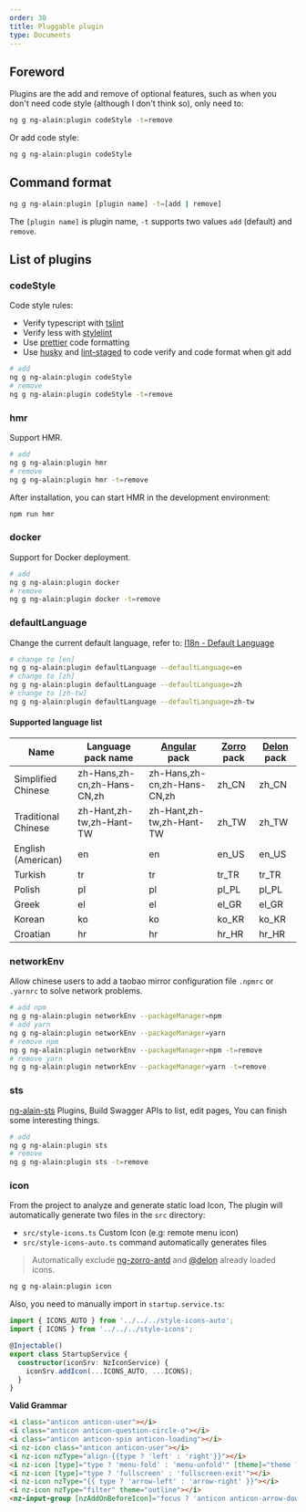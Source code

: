 ```yaml
---
order: 30
title: Pluggable plugin
type: Documents
---
```


## Foreword

Plugins are the add and remove of optional features, such as when you don't need code style (although I don't think so), only need to:

```bash
ng g ng-alain:plugin codeStyle -t=remove
```

Or add code style:

```bash
ng g ng-alain:plugin codeStyle
```

## Command format

```bash
ng g ng-alain:plugin [plugin name] -t=[add | remove]
```

The `[plugin name]` is plugin name, `-t` supports two values `add` (default) and `remove`.

## List of plugins

### codeStyle

Code style rules:

- Verify typescript with [tslint](https://github.com/palantir/tslint)
- Verify less with [stylelint](https://github.com/stylelint/stylelint)
- Use [prettier](https://github.com/prettier/prettier) code formatting
- Use [husky](https://github.com/typicode/husky) and [lint-staged](https://github.com/okonet/lint-staged) to code verify and code format when git add

```bash
# add
ng g ng-alain:plugin codeStyle
# remove
ng g ng-alain:plugin codeStyle -t=remove
```

### hmr

Support HMR.

```bash
# add
ng g ng-alain:plugin hmr
# remove
ng g ng-alain:plugin hmr -t=remove
```

After installation, you can start HMR in the development environment:

```bash
npm run hmr
```

### docker

Support for Docker deployment.

```bash
# add
ng g ng-alain:plugin docker
# remove
ng g ng-alain:plugin docker -t=remove
```

### defaultLanguage

Change the current default language, refer to: [I18n - Default Language](/docs/i18n#默认语言)

```bash
# change to [en]
ng g ng-alain:plugin defaultLanguage --defaultLanguage=en
# change to [zh]
ng g ng-alain:plugin defaultLanguage --defaultLanguage=zh
# change to [zh-tw]
ng g ng-alain:plugin defaultLanguage --defaultLanguage=zh-tw
```

#### Supported language list

| Name     | Language pack name                  | [Angular](https://github.com/angular/angular/tree/master/packages/common/locales) pack         | [Zorro](http://ng.ant.design/docs/i18n/zh#%E6%94%AF%E6%8C%81%E8%AF%AD%E8%A8%80) pack | [Delon](/theme/locale) pack |
| -------- | --------------------------- | --------------------------- | ----------------- | ----------------- |
| Simplified Chinese | zh-Hans,zh-cn,zh-Hans-CN,zh | zh-Hans,zh-cn,zh-Hans-CN,zh | zh_CN   | zh_CN  |
| Traditional Chinese | zh-Hant,zh-tw,zh-Hant-TW    | zh-Hant,zh-tw,zh-Hant-TW    | zh_TW  | zh_TW  |
| English (American) | en        | en           | en_US             | en_US        |
| Turkish    | tr     | tr        | tr_TR            | tr_TR       |
| Polish    | pl     | pl        | pl_PL            | pl_PL       |
| Greek    | el     | el        | el_GR            | el_GR       |
| Korean    | ko     | ko        | ko_KR            | ko_KR       |
| Croatian    | hr     | hr        | hr_HR            | hr_HR       |

### networkEnv

Allow chinese users to add a taobao mirror configuration file `.npmrc` or `.yarnrc` to solve network problems.

```bash
# add npm
ng g ng-alain:plugin networkEnv --packageManager=npm
# add yarn
ng g ng-alain:plugin networkEnv --packageManager=yarn
# remove npm
ng g ng-alain:plugin networkEnv --packageManager=npm -t=remove
# remove yarn
ng g ng-alain:plugin networkEnv --packageManager=yarn -t=remove
```

### sts

[ng-alain-sts](https://github.com/ng-alain/sts) Plugins, Build Swagger APIs to list, edit pages, You can finish some interesting things.

```bash
# add
ng g ng-alain:plugin sts
# remove
ng g ng-alain:plugin sts -t=remove
```

### icon

From the project to analyze and generate static load Icon, The plugin will automatically generate two files in the `src` directory:

- `src/style-icons.ts` Custom Icon (e.g: remote menu icon)
- `src/style-icons-auto.ts` command automatically generates files

> Automatically exclude [ng-zorro-antd](https://github.com/NG-ZORRO/ng-zorro-antd/blob/master/components/icon/nz-icon.service.ts#L6) and [@delon](https://github.com/ng-alain/delon/blob/master/packages/theme/src/theme.module.ts#L33) already loaded icons.

```bash
ng g ng-alain:plugin icon
```

Also, you need to manually import in `startup.service.ts`:

```ts
import { ICONS_AUTO } from '../../../style-icons-auto';
import { ICONS } from '../../../style-icons';

@Injectable()
export class StartupService {
  constructor(iconSrv: NzIconService) {
    iconSrv.addIcon(...ICONS_AUTO, ...ICONS);
  }
}
```

**Valid Grammar**

```html
<i class="anticon anticon-user"></i>
<i class="anticon anticon-question-circle-o"></i>
<i class="anticon anticon-spin anticon-loading"></i>
<i nz-icon class="anticon anticon-user"></i>
<i nz-icon nzType="align-{{type ? 'left' : 'right'}}"></i>
<i nz-icon [type]="type ? 'menu-fold' : 'menu-unfold'" [theme]="theme ? 'outline' : 'fill'"></i>
<i nz-icon [type]="type ? 'fullscreen' : 'fullscreen-exit'"></i>
<i nz-icon nzType="{{ type ? 'arrow-left' : 'arrow-right' }}"></i>
<i nz-icon nzType="filter" theme="outline"></i>
<nz-input-group [nzAddOnBeforeIcon]="focus ? 'anticon anticon-arrow-down' : 'anticon anticon-search'"></nz-input-group>
```
